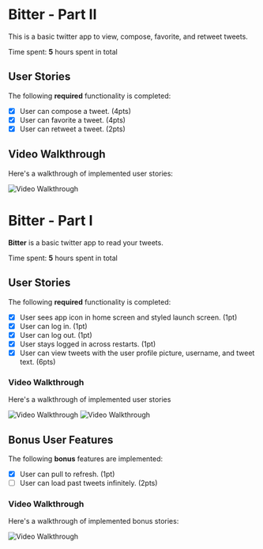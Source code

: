 # Bitter - Part II

This is a basic twitter app to view, compose, favorite, and retweet tweets.

Time spent: **5** hours spent in total

## User Stories

The following **required** functionality is completed:

- [x] User can compose a tweet. (4pts)
- [x] User can favorite a tweet. (4pts)
- [x] User can retweet a tweet. (2pts)

## Video Walkthrough

Here's a walkthrough of implemented user stories:

<img src='https://media.giphy.com/media/ojC22tixmFYgk0VXLJ/giphy.gif' title='Video Walkthrough' width='' alt='Video Walkthrough' />

# Bitter - Part I

**Bitter** is a basic twitter app to read your tweets.

Time spent: **5** hours spent in total

## User Stories

The following **required** functionality is completed:

- [x] User sees app icon in home screen and styled launch screen. (1pt)
- [x] User can log in. (1pt)
- [x] User can log out. (1pt)
- [x] User stays logged in across restarts. (1pt)
- [x] User can view tweets with the user profile picture, username, and tweet text. (6pts)

### Video Walkthrough

Here's a walkthrough of implemented user stories

<img src='https://media.giphy.com/media/pNKxlgADVFepEIAIjZ/giphy.gif' title='Video Walkthrough' width='' alt='Video Walkthrough' />
<img src='https://media.giphy.com/media/nJVvRZ5XL2EYbaIoG8/giphy.gif' title='Video Walkthrough' width='' alt='Video Walkthrough' />


## Bonus User Features

The following **bonus** features are implemented:

- [x] User can pull to refresh. (1pt)
- [ ] User can load past tweets infinitely. (2pts)

### Video Walkthrough

Here's a walkthrough of implemented bonus stories:

<img src='https://media.giphy.com/media/ULrorCAptMKteemxgR/giphy.gif' title='Video Walkthrough' width='' alt='Video Walkthrough' />

